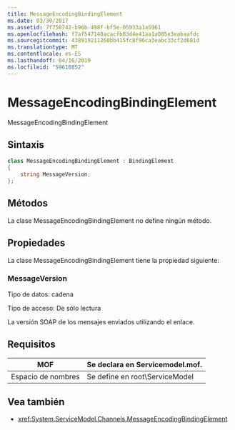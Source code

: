 ```yaml
---
title: MessageEncodingBindingElement
ms.date: 03/30/2017
ms.assetid: 7f750742-b96b-498f-bf5e-05933a1a5961
ms.openlocfilehash: f7af547148acacfb83d4e41aa1a085e3eabaafdc
ms.sourcegitcommit: 438919211260bb415fc8f96ca3eabc33cf2d681d
ms.translationtype: MT
ms.contentlocale: es-ES
ms.lasthandoff: 04/16/2019
ms.locfileid: "59610852"
---
```

# <a name="messageencodingbindingelement"></a>MessageEncodingBindingElement

MessageEncodingBindingElement

## <a name="syntax"></a>Sintaxis

```csharp
class MessageEncodingBindingElement : BindingElement
{
    string MessageVersion;
};
```

## <a name="methods"></a>Métodos

La clase MessageEncodingBindingElement no define ningún método.

## <a name="properties"></a>Propiedades

La clase MessageEncodingBindingElement tiene la propiedad siguiente:

### <a name="messageversion"></a>MessageVersion

Tipo de datos: cadena

Tipo de acceso: De sólo lectura

La versión SOAP de los mensajes enviados utilizando el enlace.

## <a name="requirements"></a>Requisitos

|MOF|Se declara en Servicemodel.mof.|
|---------|-----------------------------------|
|Espacio de nombres|Se define en root\ServiceModel|

## <a name="see-also"></a>Vea también

- <xref:System.ServiceModel.Channels.MessageEncodingBindingElement>
